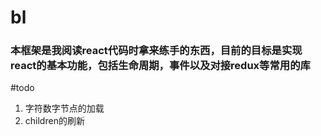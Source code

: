 # bl
### 本框架是我阅读react代码时拿来练手的东西，目前的目标是实现react的基本功能，包括生命周期，事件以及对接redux等常用的库

#todo
1. 字符数字节点的加载
2. children的刷新